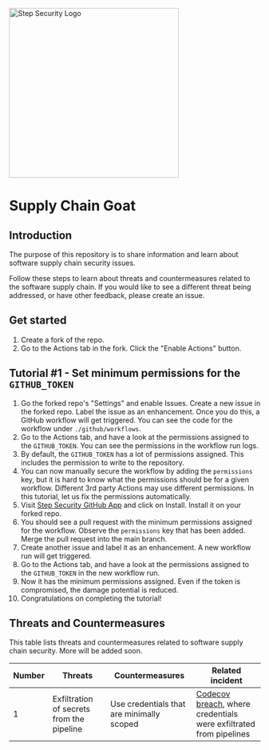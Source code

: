 <p align="left">
  <img src="https://step-security-images.s3.us-west-2.amazonaws.com/Final-Logo-06.png" alt="Step Security Logo" width="340">
</p>

# Supply Chain Goat

## Introduction

The purpose of this repository is to share information and learn about software supply chain security issues. 

Follow these steps to learn about threats and countermeasures related to the software supply chain. If you would like to see a different threat being addressed, or have other feedback, please create an issue. 

## Get started

1. Create a fork of the repo.
2. Go to the Actions tab in the fork. Click the "Enable Actions" button. 

## Tutorial #1 - Set minimum permissions for the `GITHUB_TOKEN`

1. Go the forked repo's "Settings" and enable Issues. Create a new issue in the forked repo. Label the issue as an enhancement. Once you do this, a GitHub workflow will get triggered. You can see the code for the workflow under `./github/workflows`. 
2. Go to the Actions tab, and have a look at the permissions assigned to the `GITHUB_TOKEN`. You can see the permissions in the workflow run logs. 
3. By default, the `GITHUB_TOKEN` has a lot of permissions assigned. This includes the permission to write to the repository. 
4. You can now manually secure the workflow by adding the `permissions` key, but it is hard to know what the permissions should be for a given workflow. Different 3rd party Actions may  use different permissions. In this tutorial, let us fix the permissions automatically. 
5. Visit [Step Security GitHub App](https://github.com/apps/step-security) and click on Install. Install it on your forked repo.
6. You should see a pull request with the minimum permissions assigned for the workflow. Observe the `permissions` key that has been added. Merge the pull request into the main branch. 
7. Create another issue and label it as an enhancement. A new workflow run will get triggered. 
8. Go to the Actions tab, and have a look at the permissions assigned to the `GITHUB_TOKEN` in the new workflow run. 
9. Now it has the minimum permissions assigned. Even if the token is compromised, the damage potential is reduced. 
10. Congratulations on completing the tutorial!

## Threats and Countermeasures

This table lists threats and countermeasures related to software supply chain security. More will be added soon. 

Number | Threats  | Countermeasures  | Related incident
-------|--------- |------------------|----------------
1      |Exfiltration of secrets from the pipeline | Use credentials that are minimally scoped | [Codecov breach](https://about.codecov.io/security-update/), where credentials were exfiltrated from pipelines
